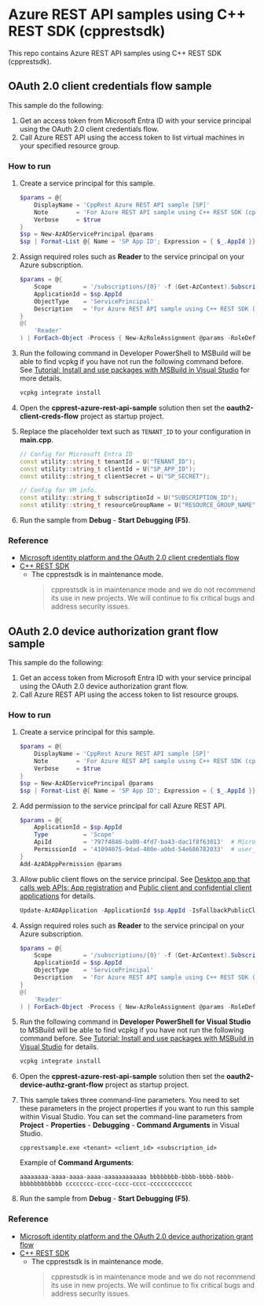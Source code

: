 # Azure REST API samples using C++ REST SDK (cpprestsdk)

This repo contains Azure REST API samples using C++ REST SDK (cpprestsdk).

## OAuth 2.0 client credentials flow sample

This sample do the following:

1. Get an access token from Microsoft Entra ID with your service principal using the OAuth 2.0 client credentials flow.
2. Call Azure REST API using the access token to list virtual machines in your specified resource group.

### How to run

1. Create a service principal for this sample.

    ```powershell
    $params = @{
        DisplayName = 'CppRest Azure REST API sample [SP]'
        Note        = 'For Azure REST API sample using C++ REST SDK (cpprestsdk).'
        Verbose     = $true
    }
    $sp = New-AzADServicePrincipal @params
    $sp | Format-List @{ Name = 'SP App ID'; Expression = { $_.AppId }}, @{ Name = 'SP Secret'; Expression = { $_.PasswordCredentials.SecretText }}
    ```

3. Assign required roles such as **Reader** to the service principal on your Azure subscription.

    ```powershell
    $params = @{
        Scope         = '/subscriptions/{0}' -f (Get-AzContext).Subscription.Id
        ApplicationId = $sp.AppId
        ObjectType    = 'ServicePrincipal'
        Description   = 'For Azure REST API sample using C++ REST SDK (cpprestsdk).'
    }
    @(
        'Reader'
    ) | ForEach-Object -Process { New-AzRoleAssignment @params -RoleDefinitionName $_ }
    ```

4. Run the following command in Developer PowerShell to MSBuild will be able to find vcpkg if you have not run the following command before. See [Tutorial: Install and use packages with MSBuild in Visual Studio](https://learn.microsoft.com/en-us/vcpkg/get_started/get-started-msbuild?pivots=shell-powershell) for more details.

    ```powershell
    vcpkg integrate install
    ```

5. Open the **cpprest-azure-rest-api-sample** solution then set the **oauth2-client-creds-flow** project as startup project.

6. Replace the placeholder text such as `TENANT_ID` to your configuration in **main.cpp**.

    ```cpp
    // Config for Microsoft Entra ID
    const utility::string_t tenantId = U("TENANT_ID");                     // Tenant ID (GUID) or tenant domain
    const utility::string_t clientId = U("SP_APP_ID");                     // Application (client) ID
    const utility::string_t clientSecret = U("SP_SECRET");                 // Client secret

    // Config for VM info.
    const utility::string_t subscriptionId = U("SUBSCRIPTION_ID");         // Azure subscription ID
    const utility::string_t resourceGroupName = U("RESOURCE_GROUP_NAME");  // Target resource group name
    ```

7. Run the sample from **Debug** - **Start Debugging (F5)**.

### Reference

- [Microsoft identity platform and the OAuth 2.0 client credentials flow](https://learn.microsoft.com/en-us/entra/identity-platform/v2-oauth2-client-creds-grant-flow)
- [C++ REST SDK](https://github.com/microsoft/cpprestsdk)
    - The cpprestsdk is in maintenance mode.
        > cpprestsdk is in maintenance mode and we do not recommend its use in new projects. We will continue to fix critical bugs and address security issues.


## OAuth 2.0 device authorization grant flow sample

This sample do the following:

1. Get an access token from Microsoft Entra ID with your service principal using the OAuth 2.0 device authorization grant flow.
2. Call Azure REST API using the access token to list resource groups.

### How to run

1. Create a service principal for this sample.

    ```powershell
    $params = @{
        DisplayName = 'CppRest Azure REST API sample [SP]'
        Note        = 'For Azure REST API sample using C++ REST SDK (cpprestsdk).'
        Verbose     = $true
    }
    $sp = New-AzADServicePrincipal @params
    $sp | Format-List @{ Name = 'SP App ID'; Expression = { $_.AppId }}, @{ Name = 'SP Secret'; Expression = { $_.PasswordCredentials.SecretText }}
    ```

2. Add permission to the service principal for call Azure REST API.

    ```powershell
    $params = @{
        ApplicationId = $sp.AppId
        Type          = 'Scope'
        ApiId         = '797f4846-ba00-4fd7-ba43-dac1f8f63013'  # Microsoft Azure Management
        PermissionId  = '41094075-9dad-400e-a0bd-54e686782033'  # user_impersonation
    }
    Add-AzADAppPermission @params
    ```

2. Allow public client flows on the service principal. See [Desktop app that calls web APIs: App registration](https://learn.microsoft.com/en-us/entra/identity-platform/scenario-desktop-app-registration) and  [Public client and confidential client applications](https://learn.microsoft.com/en-us/entra/identity-platform/msal-client-applications) for details.

    ```powershell
    Update-AzADApplication -ApplicationId $sp.AppId -IsFallbackPublicClient
    ```

3. Assign required roles such as **Reader** to the service principal on your Azure subscription.

    ```powershell
    $params = @{
        Scope         = '/subscriptions/{0}' -f (Get-AzContext).Subscription.Id
        ApplicationId = $sp.AppId
        ObjectType    = 'ServicePrincipal'
        Description   = 'For Azure REST API sample using C++ REST SDK (cpprestsdk).'
    }
    @(
        'Reader'
    ) | ForEach-Object -Process { New-AzRoleAssignment @params -RoleDefinitionName $_ }
    ```

4. Run the following command in **Developer PowerShell for Visual Studio** to MSBuild will be able to find vcpkg if you have not run the following command before. See [Tutorial: Install and use packages with MSBuild in Visual Studio](https://learn.microsoft.com/en-us/vcpkg/get_started/get-started-msbuild?pivots=shell-powershell) for details.

    ```powershell
    vcpkg integrate install
    ```

5. Open the **cpprest-azure-rest-api-sample** solution then set the **oauth2-device-authz-grant-flow** project as startup project.

6. This sample takes three command-line parameters. You need to set these parameters in the project properties if you want to run this sample within Visual Studio. You can set the command-line parameters from **Project** - **Properties** - **Debugging** - **Command Arguments** in Visual Studio.

    ```
    cpprestsample.exe <tenant> <client_id> <subscription_id>
    ```

    Example of **Command Arguments**:

    ```
    aaaaaaaa-aaaa-aaaa-aaaa-aaaaaaaaaaaa bbbbbbbb-bbbb-bbbb-bbbb-bbbbbbbbbbbb cccccccc-cccc-cccc-cccc-cccccccccccc
    ```

7. Run the sample from **Debug** - **Start Debugging (F5)**.

### Reference

- [Microsoft identity platform and the OAuth 2.0 device authorization grant flow](https://learn.microsoft.com/en-us/entra/identity-platform/v2-oauth2-device-code)
- [C++ REST SDK](https://github.com/microsoft/cpprestsdk)
    - The cpprestsdk is in maintenance mode.
        > cpprestsdk is in maintenance mode and we do not recommend its use in new projects. We will continue to fix critical bugs and address security issues.
